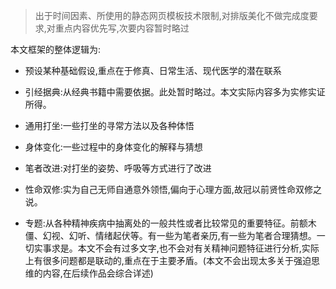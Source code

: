>出于时间因素、所使用的静态网页模板技术限制,对排版美化不做完成度要求,对重点内容优先写,次要内容暂时略过


本文框架的整体逻辑为:

- 预设某种基础假设,重点在于修真、日常生活、现代医学的潜在联系

- 引经据典:从经典书籍中需要依据。此处暂时略过。本文实际内容多为实修实证所得。

- 通用打坐:一些打坐的寻常方法以及各种体悟

- 身体变化:一些过程中的身体变化的解释与猜想

- 笔者改进:对打坐的姿势、呼吸等方式进行了改进

- 性命双修:实为自己无师自通意外领悟,偏向于心理方面,故冠以前贤性命双修之说。

- 专题:从各种精神疾病中抽离处的一般共性或者比较常见的重要特征。前额木僵、幻视、幻听、情绪起伏等。有一些为笔者亲历,有一些为笔者合理猜想。一切实事求是。本文不会有过多文字,也不会对有关精神问题特征进行分析,实际上有很多问题都是联动的,重点在于主要矛盾。(本文不会出现太多关于强迫思维的内容,在后续作品会综合详述)
